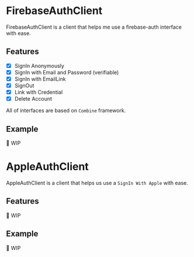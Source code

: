 # FirebaseAuthClient

FirebaseAuthClient is a client that helps me use a firebase-auth interface with ease.

## Features

- [x] SignIn Anonymously
- [x] SignIn with Email and Password (verifiable)
- [x] SignIn with EmailLink
- [x] SignOut
- [x] Link with Credential
- [x] Delete Account

All of interfaces are based on `Combine` framework.

## Example

:construction: WIP

# AppleAuthClient

AppleAuthClient is a client that helps us use a `SignIn With Apple` with ease.

## Features

:construction: WIP

## Example

:construction: WIP
